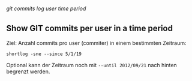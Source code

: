 ###### git commits log user time period

## Show GIT commits per user in a time period

Ziel:
Anzahl commits pro user (commiter) in einem bestimmten Zeitraum:

```
shortlog -sne --since 5/1/19
```

Optional kann der Zeitraum noch mit `--until 2012/09/21` nach hinten begrenzt werden.